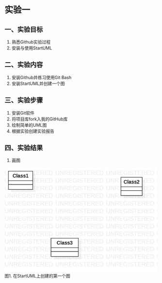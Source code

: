 # 实验一

## 一、实验目标

1. 熟悉Github实验过程
2. 安装与使用StartUML

## 二、实验内容

1. 安装Github并练习使用Git Bash
2. 安装StartUML并创建一个图

## 三、实验步骤

1. 安装Git软件
2. 将项目库fork入我的GitHub库
3. 绘制简单的UML图
4. 根据实验创建实验报告

## 四、实验结果
1. 画图

![第一个UML图](./model1.jpg)  
图1. 在StartUML上创建的第一个图

